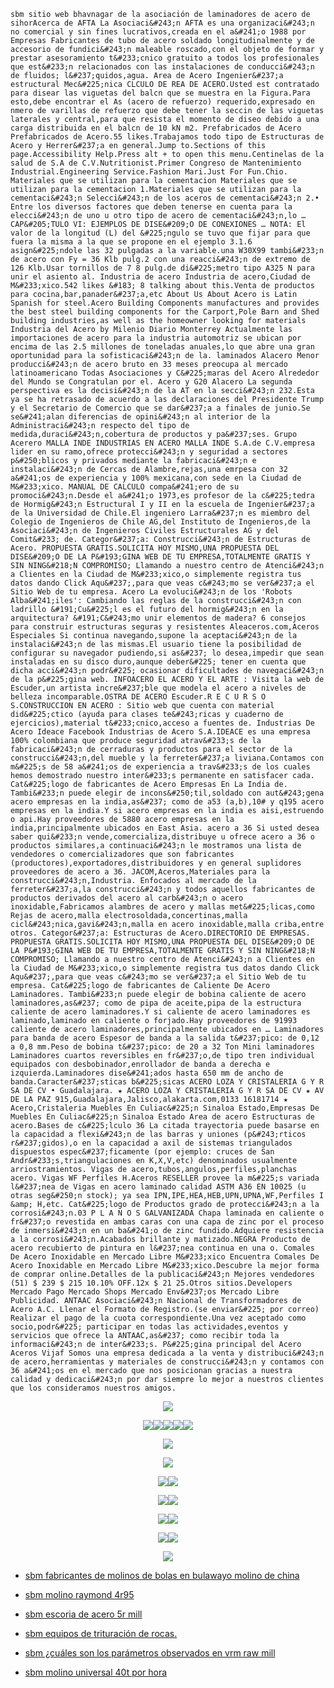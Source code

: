 
```
sbm sitio web bhavnagar de la asociación de laminadores de acero de sihorAcerca de AFTA La Asociaci&#243;n AFTA es una organizaci&#243;n no comercial y sin fines lucrativos,creada en el a&#241;o 1988 por Empresas Fabricantes de tubo de acero soldado longitudinalmente y de accesorio de fundici&#243;n maleable roscado,con el objeto de formar y prestar asesoramiento t&#233;cnico gratuito a todos los profesionales que est&#233;n relacionados con las instalaciones de conducci&#243;n de fluidos; l&#237;quidos,agua. Area de Acero Ingenier&#237;a estructural Mec&#225;nica CLCULO DE REA DE ACERO.Usted est contratado para disear las viguetas del balcn que se muestra en la Figura.Para esto,debe encontrar el As (acero de refuerzo) requerido,expresado en nmero de varillas de refuerzo que debe tener la seccin de las viguetas laterales y central,para que resista el momento de diseo debido a una carga distribuida en el balcn de 10 kN m2. Prefabricados de Acero Prefabricados de Acero.55 likes.Trabajamos todo tipo de Estructuras de Acero y Herrer&#237;a en general.Jump to.Sections of this page.Accessibility Help.Press alt + to open this menu.Centinelas de la salud de S.A de C.V.Nutritionist.Primer Congreso de Mantenimiento Industrial.Engineering Service.Fashion Mari.Just For Fun.Chio. Materiales que se utilizan para la cementacion Materiales que se utilizan para la cementacion 1.Materiales que se utilizan para la cementaci&#243;n Selecci&#243;n de los aceros de cementaci&#243;n 2.• Entre los diversos factores que deben tenerse en cuenta para la elecci&#243;n de uno u otro tipo de acero de cementaci&#243;n,lo … CAP&#205;TULO VI: EJEMPLOS DE DISE&#209;O DE CONEXIONES … NOTA: El valor de la longitud (L) del &#225;ngulo se tuvo que fijar para que fuera la misma a la que se propone en el ejemplo 3.1.6 asign&#225;ndole las 32 pulgadas a la variable.una W30X99 tambi&#233;n de acero con Fy = 36 Klb pulg.2 con una reacci&#243;n de extremo de 126 Klb.Usar tornillos de 7 8 pulg.de di&#225;metro tipo A325 N para unir el asiento al. Industria de acero Industria de acero,Ciudad de M&#233;xico.542 likes &#183; 8 talking about this.Venta de productos para cocina,bar,panader&#237;a,etc About Us About Acero is Latin Spanish for steel.Acero Building Components manufactures and provides the best steel building components for the Carport,Pole Barn and Shed building industries,as well as the homeowner looking for materials Industria del Acero by Milenio Diario Monterrey Actualmente las importaciones de acero para la industria automotriz se ubican por encima de las 2.5 millones de toneladas anuales,lo que abre una gran oportunidad para la sofisticaci&#243;n de la. laminados Alacero Menor producci&#243;n de acero bruto en 33 meses preocupa al mercado latinoamericano Todas Asociaciones y C&#225;maras del Acero Alrededor del Mundo se Congratulan por el. Acero y G20 Alacero La segunda perspectiva es la decisi&#243;n de la AT en la secci&#243;n 232.Esta ya se ha retrasado de acuerdo a las declaraciones del Presidente Trump y el Secretario de Comercio que se dar&#237;a a finales de junio.Se se&#241;alan diferencias de opini&#243;n al interior de la Administraci&#243;n respecto del tipo de medida,duraci&#243;n,cobertura de productos y pa&#237;ses. Grupo Acerero MALLA INDE INDUSTRIAS EN ACERO MALLA INDE S.A.de C.V.empresa lider en su ramo,ofrece protecci&#243;n y seguridad a sectores p&#250;blicos y privados mediante la fabricaci&#243;n e instalaci&#243;n de Cercas de Alambre,rejas,una emrpesa con 32 a&#241;os de experiencia y 100% mexicana,con sede en la Ciudad de M&#233;xico. MANUAL DE CALCULO compa&#241;ero de su promoci&#243;n.Desde el a&#241;o 1973,es profesor de la c&#225;tedra de Hormig&#243;n Estructural I y II en la escuela de Ingenier&#237;a de la Universidad de Chile.El ingeniero Larra&#237;n es miembro del Colegio de Ingenieros de Chile AG,del Instituto de Ingenieros,de la Asociaci&#243;n de Ingenieros Civiles Estructurales AG y del Comit&#233; de. Categor&#237;a: Construcci&#243;n de Estructuras de Acero. PROPUESTA GRATIS.SOLICITA HOY MISMO,UNA PROPUESTA DEL DISE&#209;O DE LA P&#193;GINA WEB DE TU EMPRESA,TOTALMENTE GRATIS Y SIN NING&#218;N COMPROMISO; Llamando a nuestro centro de Atenci&#243;n a Clientes en la Ciudad de M&#233;xico,o simplemente registra tus datos dando Click Aqu&#237;,para que veas c&#243;mo se ver&#237;a el Sitio Web de tu empresa. Acero La evoluci&#243;n de los 'Robots Alba&#241;iles': Cambiando las reglas de la construcci&#243;n con ladrillo &#191;Cu&#225;l es el futuro del hormig&#243;n en la arquitectura? &#191;C&#243;mo unir elementos de madera? 6 consejos para construir estructuras seguras y resistentes Aleaceros.com,Aceros Especiales Si continua navegando,supone la aceptaci&#243;n de la instalaci&#243;n de las mismas.El usuario tiene la posibilidad de configurar su navegador pudiendo,si as&#237; lo desea,impedir que sean instaladas en su disco duro,aunque deber&#225; tener en cuenta que dicha acci&#243;n podr&#225; ocasionar dificultades de navegaci&#243;n de la p&#225;gina web. INFOACERO EL ACERO Y EL ARTE : Visita la web de Escuder,un artista incre&#237;ble que modela el acero a niveles de belleza incomparable.OSTRA DE ACERO Escuder.R E C U R S O S.CONSTRUCCION EN ACERO : Sitio web que cuenta con material did&#225;ctico (ayuda para clases te&#243;ricas y cuaderno de ejercicios),material t&#233;cnico,acceso a fuentes de. Industrias De Acero Ideace Facebook Industrias de Acero S.A.IDEACE es una empresa 100% colombiana que produce seguridad atrav&#233;s de la fabricaci&#243;n de cerraduras y productos para el sector de la construcci&#243;n,del mueble y la ferreter&#237;a liviana.Contamos con m&#225;s de 58 a&#241;os de experiencia a trav&#233;s de los cuales hemos demostrado nuestro inter&#233;s permanente en satisfacer cada. Cat&#225;logo de fabricantes de Acero Empresas En La India de. Tambi&#233;n puede elegir de incons&#250;til,soldado con aut&#243;gena acero empresas en la india,as&#237; como de a53 (a,b),10# y q195 acero empresas en la india.Y si acero empresas en la india es aisi,estruendo o api.Hay proveedores de 5880 acero empresas en la india,principalmente ubicados en East Asia. acero a 36 Si usted desea saber qui&#233;n vende,comercializa,distribuye u ofrece acero a 36 o productos similares,a continuaci&#243;n le mostramos una lista de vendedores o comercializadores que son fabricantes (productores),exportadores,distribuidores y en general suplidores proveedores de acero a 36. JACOM,Aceros,Materiales para la construcci&#243;n,Industria. Enfocados al mercado de la ferreter&#237;a,la construcci&#243;n y todos aquellos fabricantes de productos derivados del acero al carb&#243;n o acero inoxidable,Fabricamos alambres de acero y mallas met&#225;licas,como Rejas de acero,malla electrosoldada,concertinas,malla cicl&#243;nica,gavi&#243;n,malla en acero inoxidable,malla criba,entre otros. Categor&#237;a: Estructuras de Acero.DIRECTORIO DE EMPRESAS. PROPUESTA GRATIS.SOLICITA HOY MISMO,UNA PROPUESTA DEL DISE&#209;O DE LA P&#193;GINA WEB DE TU EMPRESA,TOTALMENTE GRATIS Y SIN NING&#218;N COMPROMISO; Llamando a nuestro centro de Atenci&#243;n a Clientes en la Ciudad de M&#233;xico,o simplemente registra tus datos dando Click Aqu&#237;,para que veas c&#243;mo se ver&#237;a el Sitio Web de tu empresa. Cat&#225;logo de fabricantes de Caliente De Acero Laminadores. Tambi&#233;n puede elegir de bobina caliente de acero laminadores,as&#237; como de pipa de aceite,pipa de la estructura caliente de acero laminadores.Y si caliente de acero laminadores es laminado,laminado en caliente o forjado.Hay proveedores de 91993 caliente de acero laminadores,principalmente ubicados en … Laminadores para banda de acero Espesor de banda a la salida t&#237;pico: de 0,12 a 0,8 mm.Peso de bobina t&#237;pico: de 20 a 32 Ton Mini laminadores Laminadores cuartos reversibles en fr&#237;o,de tipo tren individual equipados con desbobinador,enrollador de banda a derecha e izquierda.Laminadores dise&#241;ados hasta 650 mm de ancho de banda.Caracter&#237;sticas b&#225;sicas ACERO LOZA Y CRISTALERIA G Y R SA DE CV • Guadalajara. ★ ACERO LOZA Y CRISTALERIA G Y R SA DE CV ★ AV DE LA PAZ 915,Guadalajara,Jalisco,alakarta.com,0133 16181714 ★ Acero,Cristaleria Muebles En Culiac&#225;n Sinaloa Estado,Empresas De Muebles En Culiac&#225;n Sinaloa Estado Area de acero Estructuras de acero.Bases de c&#225;lculo 36 La citada trayectoria puede basarse en la capacidad a flexi&#243;n de las barras y uniones (p&#243;rticos r&#237;gidos),o en la capacidad a axil de sistemas triangulados dispuestos espec&#237;ficamente (por ejemplo: cruces de San Andr&#233;s,triangulaciones en K,X,V,etc) denominados usualmente arriostramientos. Vigas de acero,tubos,angulos,perfiles,planchas acero. Vigas WF Perfiles H.Aceros RESELLER provee la m&#225;s variada l&#237;nea de Vigas en acero laminado calidad ASTM A36 EN 10025 (u otras seg&#250;n stock); ya sea IPN,IPE,HEA,HEB,UPN,UPNA,WF,Perfiles I &amp; H,etc. Cat&#225;logo de Productos grado de protecci&#243;n a la corrosi&#243;n.03 P L A N O S GALVANIZADA Chapa laminada en caliente o fr&#237;o revestida en ambas caras con una capa de zinc por el proceso de inmersi&#243;n en un ba&#241;o de zinc fundido.Adquiere resistencia a la corrosi&#243;n.Acabados brillante y matizado.NEGRA Producto de acero recubierto de pintura en l&#237;nea continua en una o. Comales De Acero Inoxidable en Mercado Libre M&#233;xico Encuentra Comales De Acero Inoxidable en Mercado Libre M&#233;xico.Descubre la mejor forma de comprar online.Detalles de la publicaci&#243;n Mejores vendedores (51) $ 239 $ 215 10.10% OFF.12x $ 21 25.Otros sitios.Developers Mercado Pago Mercado Shops Mercado Env&#237;os Mercado Libre Publicidad. ANTAAC Asociaci&#243;n Nacional de Transformadores de Acero A.C. Llenar el Formato de Registro.(se enviar&#225; por correo) Realizar el pago de la cuota correspondiente.Una vez aceptado como socio,podr&#225; participar en todas las actividades,eventos y servicios que ofrece la ANTAAC,as&#237; como recibir toda la informaci&#243;n de inter&#233;s. P&#225;gina principal del Acero Aceros Vijaf Somos una empresa dedicada a la venta y distribuci&#243;n de acero,herramientas y materiales de construcci&#243;n y contamos con 36 a&#241;os en el mercado que nos posicionan gracias a nuestra calidad y dedicaci&#243;n por dar siempre lo mejor a nuestros clientes que los consideramos nuestros amigos. 
```

<div align="center">

<a href="https://es-crusher.shibang-china.com/github&k=sbm+sitio+web+bhavnagar+de+la+asociaci%C3%B3n+de+laminadores+de+acero+de+sihor"><img src="https://static.shibang-china.com/es/crusher/logo.jpg"></a>

<a href="https://es-crusher.shibang-china.com/github&k=sbm+sitio+web+bhavnagar+de+la+asociaci%C3%B3n+de+laminadores+de+acero+de+sihor"><img src="https://static.shibang-china.com/es/crusher/index.jpg"></a><a href="https://es-crusher.shibang-china.com/material.htmlgithub&k=sbm+sitio+web+bhavnagar+de+la+asociaci%C3%B3n+de+laminadores+de+acero+de+sihor"><img src="https://static.shibang-china.com/es/crusher/material.jpg"></a><a href="https://es-crusher.shibang-china.com/application.htmlgithub&k=sbm+sitio+web+bhavnagar+de+la+asociaci%C3%B3n+de+laminadores+de+acero+de+sihor"><img src="https://static.shibang-china.com/es/crusher/application.jpg"></a><a href="https://es-crusher.shibang-china.com/aboutus.htmlgithub&k=sbm+sitio+web+bhavnagar+de+la+asociaci%C3%B3n+de+laminadores+de+acero+de+sihor"><img src="https://static.shibang-china.com/es/crusher/aboutus.jpg"></a><a href="https://es-crusher.shibang-china.com/contact.htmlgithub&k=sbm+sitio+web+bhavnagar+de+la+asociaci%C3%B3n+de+laminadores+de+acero+de+sihor"><img src="https://static.shibang-china.com/es/crusher/contact.jpg"></a>

<a href="https://es-crusher.shibang-china.com/github&k=sbm+sitio+web+bhavnagar+de+la+asociaci%C3%B3n+de+laminadores+de+acero+de+sihor"><img src="https://static.shibang-china.com/es/crusher/banner.jpg"></a>

<a href="https://swt.shibang-china.com/github&k=sbm+sitio+web+bhavnagar+de+la+asociaci%C3%B3n+de+laminadores+de+acero+de+sihor"><img src="https://static.shibang-china.com/es/crusher/text.jpg"></a>

<a href="https://swt.shibang-china.com/github&k=sbm+sitio+web+bhavnagar+de+la+asociaci%C3%B3n+de+laminadores+de+acero+de+sihor"><img src="https://static.shibang-china.com/es/crusher/chat.jpg"></a><a href="https://es-crusher.shibang-china.com/contact.htmlgithub&k=sbm+sitio+web+bhavnagar+de+la+asociaci%C3%B3n+de+laminadores+de+acero+de+sihor"><img src="https://static.shibang-china.com/es/crusher/message.jpg"></a>

<a href="https://es-crusher.shibang-china.com/products/pe.htmlgithub&k=sbm+sitio+web+bhavnagar+de+la+asociaci%C3%B3n+de+laminadores+de+acero+de+sihor"><img src="https://static.shibang-china.com/es/crusher/pe.jpg"></a><a href="https://es-crusher.shibang-china.com/products/pf.htmlgithub&k=sbm+sitio+web+bhavnagar+de+la+asociaci%C3%B3n+de+laminadores+de+acero+de+sihor"><img src="https://static.shibang-china.com/es/crusher/pf.jpg"></a>

<a href="https://es-crusher.shibang-china.com/products/hpt.htmlgithub&k=sbm+sitio+web+bhavnagar+de+la+asociaci%C3%B3n+de+laminadores+de+acero+de+sihor"><img src="https://static.shibang-china.com/es/crusher/hpt.jpg"></a><a href="https://es-crusher.shibang-china.com/products/vsi.htmlgithub&k=sbm+sitio+web+bhavnagar+de+la+asociaci%C3%B3n+de+laminadores+de+acero+de+sihor"><img src="https://static.shibang-china.com/es/crusher/vsi.jpg"></a>

<a href="https://es-crusher.shibang-china.com/products/klv.htmlgithub&k=sbm+sitio+web+bhavnagar+de+la+asociaci%C3%B3n+de+laminadores+de+acero+de+sihor"><img src="https://static.shibang-china.com/es/crusher/klv.jpg"></a><a href="https://es-crusher.shibang-china.com/products/portable.htmlgithub&k=sbm+sitio+web+bhavnagar+de+la+asociaci%C3%B3n+de+laminadores+de+acero+de+sihor"><img src="https://static.shibang-china.com/es/crusher/portable.jpg"></a>

<a href="https://swt.shibang-china.com/github&k=sbm+sitio+web+bhavnagar+de+la+asociaci%C3%B3n+de+laminadores+de+acero+de+sihor"><img src="https://static.shibang-china.com/es/crusher/case.jpg"></a>

</div>


* [sbm fabricantes de molinos de bolas en bulawayo molino de china](sbm%20fabricantes%20de%20molinos%20de%20bolas%20en%20bulawayo%20molino%20de%20china.md)

* [sbm molino raymond 4r95](sbm%20molino%20raymond%204r95.md)

* [sbm escoria de acero 5r mill](sbm%20escoria%20de%20acero%205r%20mill.md)

* [sbm equipos de trituración de rocas.](sbm%20equipos%20de%20trituraci%C3%B3n%20de%20rocas..md)

* [sbm ¿cuáles son los parámetros observados en vrm raw mill](sbm%20%C2%BFcu%C3%A1les%20son%20los%20par%C3%A1metros%20observados%20en%20vrm%20raw%20mill.md)

* [sbm molino universal 40t por hora](sbm%20molino%20universal%2040t%20por%20hora.md)